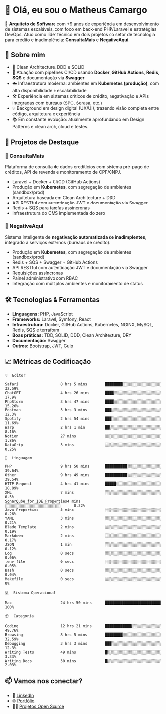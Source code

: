 # 👋 Olá, eu sou o Matheus Camargo

🎯 **Arquiteto de Software** com +9 anos de experiência em desenvolvimento de sistemas escaláveis, com foco em back-end PHP/Laravel e estratégias DevOps. Atuo como líder técnico em dois projetos do setor de tecnologia para crédito e inadimplência: **ConsultaMais** e **NegativeAqui**.

## 🧠 Sobre mim

- 🚀 Clean Architecture, DDD e SOLID
- 🔁 Atuação com pipelines CI/CD usando **Docker**, **GitHub Actions**, **Redis**, **SQS** e documentação via **Swagger**
- ☁️ Infraestrutura moderna: ambientes em **Kubernetes (produção)**, com alta disponibilidade e escalabilidade
- 🛠️ Experiência em sistemas críticos de crédito, negativação e APIs integradas com bureaus (SPC, Serasa, etc.)
- 💡 Background em design digital (UX/UI), trazendo visão completa entre código, arquitetura e experiência
- 📚 Em constante evolução: atualmente aprofundando em Design Patterns e clean arch, cloud e testes.

## 🚧 Projetos de Destaque

### 🔹 ConsultaMais
Plataforma de consulta de dados creditícios com sistema pré-pago de créditos, API de revenda e monitoramento de CPF/CNPJ.

- Laravel + Docker + CI/CD (GitHub Actions)
- Produção em **Kubernetes**, com segregação de ambientes (sandbox/prod)
- Arquitetura baseada em Clean Architecture + DDD
- API RESTful com autenticação JWT e documentação via Swagger
- Redis + SQS para tarefas assíncronas
- Infraestrutura do CMS implementada do zero

### 🔹 NegativeAqui
Sistema inteligente de **negativação automatizada de inadimplentes**, integrado a serviços externos (bureaus de crédito).

- Produção em **Kubernetes**, com segregação de ambientes (sandbox/prod)
- Redis + SQS + Swagger + GitHub Actions
- API RESTful com autenticação JWT e documentação via Swagger
- Requisições assíncronas
- Painel administrativo com RBAC
- Integração com múltiplos ambientes e monitoramento de status

## 🛠️ Tecnologias & Ferramentas

- **Linguagens:** PHP, JavaScript
- **Frameworks:** Laravel, Symfony, React
- **Infraestrutura:** Docker, GitHub Actions, Kubernetes, NGINX, MySQL, Redis, SQS e terraform
- **Boas práticas:** TDD, SOLID, DDD, Clean Architecture, DRY
- **Documentação:** Swagger
- **Outros:** Bootstrap, JWT, Gulp

## 📈 Métricas de Codificação

```text
💡  Editor

Safari                   8 hrs 5 mins        ████████░░░░░░░░░░░░░░░░░     32.59%
ChatGPT                  4 hrs 26 mins       ████░░░░░░░░░░░░░░░░░░░░░      17.9%
PhpStorm                 3 hrs 47 mins       ████░░░░░░░░░░░░░░░░░░░░░     15.26%
Postman                  3 hrs 3 mins        ███░░░░░░░░░░░░░░░░░░░░░░      12.3%
Spotify                  2 hrs 54 mins       ███░░░░░░░░░░░░░░░░░░░░░░     11.69%
Warp                     2 hrs 1 min         ██░░░░░░░░░░░░░░░░░░░░░░░      8.16%
Notion                   27 mins             ░░░░░░░░░░░░░░░░░░░░░░░░░      1.86%
DataGrip                 3 mins              ░░░░░░░░░░░░░░░░░░░░░░░░░      0.25%
```
```text
💬  Linguagem

PHP                      9 hrs 50 mins       ██████████░░░░░░░░░░░░░░░     39.64%
Other                    9 hrs 49 mins       ██████████░░░░░░░░░░░░░░░     39.54%
HTTP Request             4 hrs 41 mins       █████░░░░░░░░░░░░░░░░░░░░     18.89%
XML                      7 mins              ░░░░░░░░░░░░░░░░░░░░░░░░░       0.5%
SonarQube for IDE Properties4 mins              ░░░░░░░░░░░░░░░░░░░░░░░░░      0.32%
Java Properties          3 mins              ░░░░░░░░░░░░░░░░░░░░░░░░░      0.26%
YAML                     3 mins              ░░░░░░░░░░░░░░░░░░░░░░░░░      0.21%
Blade Template           2 mins              ░░░░░░░░░░░░░░░░░░░░░░░░░      0.19%
Markdown                 2 mins              ░░░░░░░░░░░░░░░░░░░░░░░░░      0.17%
JSON                     1 min               ░░░░░░░░░░░░░░░░░░░░░░░░░      0.12%
Log                      0 secs              ░░░░░░░░░░░░░░░░░░░░░░░░░      0.06%
.env file                0 secs              ░░░░░░░░░░░░░░░░░░░░░░░░░      0.05%
Bash                     0 secs              ░░░░░░░░░░░░░░░░░░░░░░░░░      0.04%
Makefile                 0 secs              ░░░░░░░░░░░░░░░░░░░░░░░░░         0%
```
```text
💻  Sistema Operacional

Mac                      24 hrs 50 mins      █████████████████████████       100%
```
```text
📦  Categoria

Coding                   12 hrs 21 mins      ████████████░░░░░░░░░░░░░     49.76%
Browsing                 8 hrs 5 mins        ████████░░░░░░░░░░░░░░░░░     32.59%
Debugging                3 hrs 3 mins        ███░░░░░░░░░░░░░░░░░░░░░░      12.3%
Writing Tests            49 mins             █░░░░░░░░░░░░░░░░░░░░░░░░      3.33%
Writing Docs             30 mins             █░░░░░░░░░░░░░░░░░░░░░░░░      2.03%
```

## 📫 Vamos nos conectar?

- 💼 [LinkedIn](https://www.linkedin.com/in/matheuscamargoxavier)
- 🌐 [Portfólio](https://matheuscamargo.co)
- 🧑‍💻 [Projetos Open Source](https://github.com/bymatheus)
